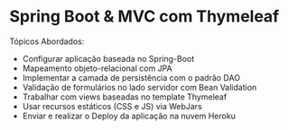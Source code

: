 # Spring Boot & MVC com Thymeleaf

Tópicos Abordados:
   - Configurar aplicação baseada no Spring-Boot
   - Mapeamento objeto-relacional com JPA
   - Implementar a camada de persistência com o padrão DAO
   - Validação de formulários no lado servidor com Bean Validation
   - Trabalhar com views baseadas no template Thymeleaf
   - Usar recursos estáticos (CSS e JS) via WebJars
   - Enviar e realizar o Deploy da aplicação na nuvem Heroku
